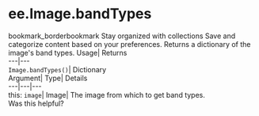  
#  ee.Image.bandTypes
bookmark_borderbookmark Stay organized with collections  Save and categorize content based on your preferences.
Returns a dictionary of the image's band types. 
Usage| Returns  
---|---  
`Image.bandTypes()`| Dictionary  
Argument| Type| Details  
---|---|---  
this: `image`| Image| The image from which to get band types.  
Was this helpful?
